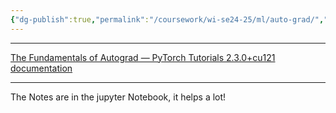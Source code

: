 ```yaml
---
{"dg-publish":true,"permalink":"/coursework/wi-se24-25/ml/auto-grad/","noteIcon":""}
---
```


---
[The Fundamentals of Autograd — PyTorch Tutorials 2.3.0+cu121 documentation](https://pytorch.org/tutorials/beginner/introyt/autogradyt_tutorial.html)

---

The Notes are in the jupyter Notebook, it helps a lot!
